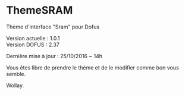 # ThemeSRAM

Thème d'interface "Sram" pour Dofus

Version actuelle : 1.0.1  
Version DOFUS : 2.37

Dernière mise à jour : 25/10/2016 ~ 14h

Vous êtes libre de prendre le thème et de le modifier comme bon vous semble.  

Wollay.
